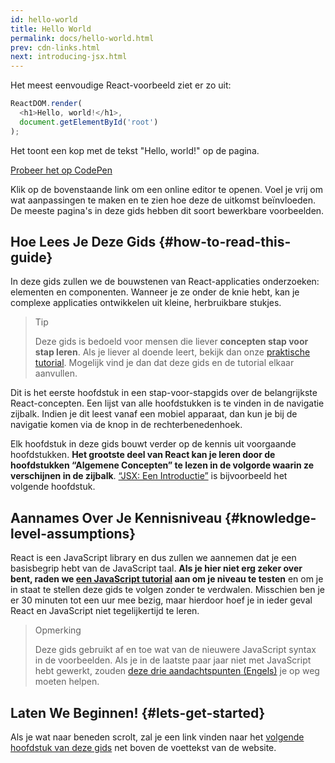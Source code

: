 ```yaml
---
id: hello-world
title: Hello World
permalink: docs/hello-world.html
prev: cdn-links.html
next: introducing-jsx.html
---
```


Het meest eenvoudige React-voorbeeld ziet er zo uit:

```js
ReactDOM.render(
  <h1>Hello, world!</h1>,
  document.getElementById('root')
);
```

Het toont een kop met de tekst "Hello, world!" op de pagina.

[Probeer het op CodePen](codepen://hello-world)

Klik op de bovenstaande link om een online editor te openen.
Voel je vrij om wat aanpassingen te maken en te zien hoe deze de uitkomst beïnvloeden.
De meeste pagina's in deze gids hebben dit soort bewerkbare voorbeelden.


## Hoe Lees Je Deze Gids {#how-to-read-this-guide}

In deze gids zullen we de bouwstenen van React-applicaties onderzoeken: elementen en componenten.
Wanneer je ze onder de knie hebt, kan je complexe applicaties ontwikkelen uit kleine, herbruikbare stukjes.

>Tip
>
>Deze gids is bedoeld voor mensen die liever **concepten stap voor stap leren**.
Als je liever al doende leert, bekijk dan onze [praktische tutorial](/tutorial/tutorial.html).
Mogelijk vind je dan dat deze gids en de tutorial elkaar aanvullen.

Dit is het eerste hoofdstuk in een stap-voor-stapgids over de belangrijkste React-concepten.
Een lijst van alle hoofdstukken is te vinden in de navigatie zijbalk.
Indien je dit leest vanaf een mobiel apparaat, dan kun je bij de navigatie komen via de knop in de rechterbenedenhoek.

Elk hoofdstuk in deze gids bouwt verder op de kennis uit voorgaande hoofdstukken.
**Het grootste deel van React kan je leren door de hoofdstukken “Algemene Concepten” te lezen in de volgorde waarin ze verschijnen in de zijbalk**.
[“JSX: Een Introductie”](/docs/introducing-jsx.html) is bijvoorbeeld het volgende hoofdstuk.

## Aannames Over Je Kennisniveau {#knowledge-level-assumptions}

React is een JavaScript library en dus zullen we aannemen dat je een basisbegrip hebt van de JavaScript taal.
**Als je hier niet erg zeker over bent, raden we [een JavaScript tutorial](https://developer.mozilla.org/nl/docs/Web/JavaScript/A_re-introduction_to_JavaScript) aan om je niveau te testen** en om je in staat te stellen deze gids te volgen zonder te verdwalen.
Misschien ben je er 30 minuten tot een uur mee bezig, maar hierdoor hoef je in ieder geval React en JavaScript niet tegelijkertijd te leren.

>Opmerking
>
>Deze gids gebruikt af en toe wat van de nieuwere JavaScript syntax in de voorbeelden.
Als je in de laatste paar jaar niet met JavaScript hebt gewerkt, zouden [deze drie aandachtspunten (Engels)](https://gist.github.com/gaearon/683e676101005de0add59e8bb345340c) je op weg moeten helpen.

## Laten We Beginnen! {#lets-get-started}

Als je wat naar beneden scrolt, zal je een link vinden naar het [volgende hoofdstuk van deze gids](/docs/introducing-jsx.html) net boven de voettekst van de website.
